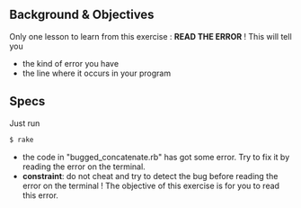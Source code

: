 ## Background & Objectives

Only one lesson to learn from this exercise : **READ THE ERROR** ! This will tell you

- the kind of error you have
- the line where it occurs in your program

## Specs

Just run

```bash
$ rake
```

- the code in "bugged_concatenate.rb" has got some error. Try to fix it by reading the error on the terminal.
- **constraint**: do not cheat and try to detect the bug before reading the error on the terminal ! The objective of this exercise is for you to read this error.
